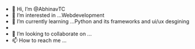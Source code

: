 - 👋 Hi, I’m @AbhinavTC
- 👀 I’m interested in ...Webdevelopment
- 🌱 I’m currently learning ...Python and its frameworks and ui/ux desgining
- 
- 💞️ I’m looking to collaborate on ...
- 📫 How to reach me ...

<!---
AbhinavTC/AbhinavTC is a ✨ special ✨ repository because its `README.md` (this file) appears on your GitHub profile.
You can click the Preview link to take a look at your changes.
--->
